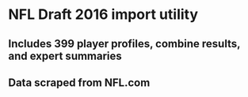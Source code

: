 # NFL Draft 2016 import utility
## Includes 399 player profiles, combine results, and expert summaries
## Data scraped from NFL.com
